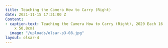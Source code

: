 ```yaml
---
title: Teaching the Camera How to Carry (Right)
date: 2021-11-15 17:31:00 Z
Content:
- caption-text: Teaching the Camera How to Carry (Right), 2020 Each 16 x 20 in. (40.64cm
    x 50.8cm)
  image: "/uploads/olsar-p3-08.jpg"
layout: olsar-4
---
```


